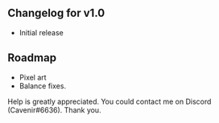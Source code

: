 ## Changelog for v1.0
- Initial release

## Roadmap
- Pixel art
- Balance fixes.

Help is greatly appreciated. You could contact me on Discord (Cavenir#6636). Thank you.
